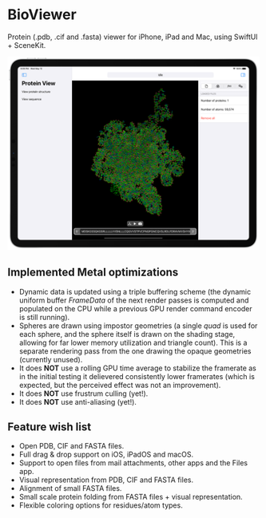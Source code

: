 # BioViewer
Protein (.pdb, .cif and .fasta) viewer for iPhone, iPad and Mac, using SwiftUI + SceneKit.

![ProteinView](ProteinView.png)

## Implemented Metal optimizations
- Dynamic data is updated using a triple buffering scheme (the dynamic uniform buffer *FrameData* of the next render passes is computed and populated on the CPU while a previous GPU render command encoder is still running).
- Spheres are drawn using impostor geometries (a single *quad* is used for each sphere, and the sphere itself is drawn on the shading stage, allowing for far lower memory utilization and triangle count). This is a separate rendering pass from the one drawing the opaque geometries (currently unused).
- It does **NOT** use a rolling GPU time average to stabilize the framerate as in the initial testing it delievered consistently lower framerates (which is expected, but the perceived effect was not an improvement).
- It does **NOT** use frustrum culling (yet!).
- It does **NOT** use anti-aliasing (yet!).

## Feature wish list
- Open PDB, CIF and FASTA files.
- Full drag & drop support on iOS, iPadOS and macOS.
- Support to open files from mail attachments, other apps and the Files app.
- Visual representation from PDB, CIF and FASTA files.
- Alignment of small FASTA files.
- Small scale protein folding from FASTA files + visual representation.
- Flexible coloring options for residues/atom types.
